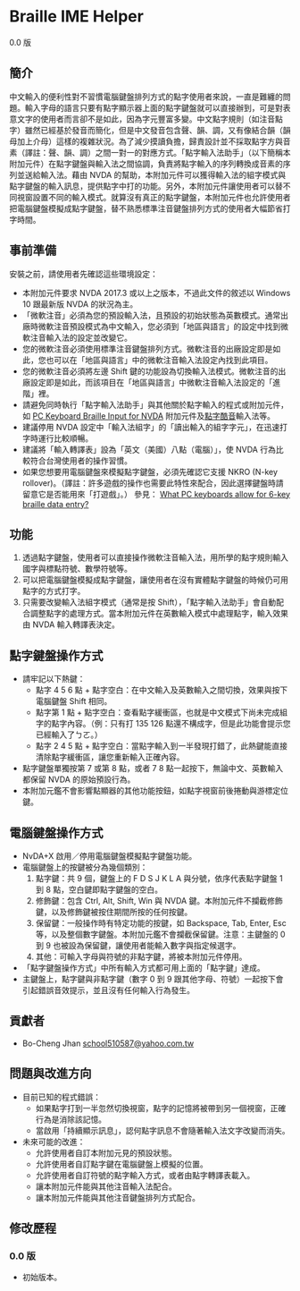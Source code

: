 # Braille IME Helper
0.0 版

## 簡介
中文輸入的便利性對不習慣電腦鍵盤排列方式的點字使用者來說，一直是難纏的問題。輸入字母的語言只要有點字顯示器上面的點字鍵盤就可以直接辦到，可是對表意文字的使用者而言卻不是如此，因為字元豐富多變。中文點字規則（如注音點字）雖然已經基於發音而簡化，但是中文發音包含聲、韻、調，又有像結合韻（韻母加上介母）這樣的複雜狀況。為了減少摸讀負擔，歸責設計並不採取點字方與音素（譯註：聲、韻、調）之間一對一的對應方式。「點字輸入法助手」（以下簡稱本附加元件）在點字鍵盤與輸入法之間協調，負責將點字輸入的序列轉換成音素的序列並送給輸入法。藉由 NVDA 的幫助，本附加元件可以獲得輸入法的組字模式與點字鍵盤的輸入訊息，提供點字中打的功能。另外，本附加元件讓使用者可以替不同視窗設置不同的輸入模式。就算沒有真正的點字鍵盤，本附加元件也允許使用者把電腦鍵盤模擬成點字鍵盤，替不熟悉標準注音鍵盤排列方式的使用者大幅節省打字時間。

## 事前準備
安裝之前，請使用者先確認這些環境設定：

- 本附加元件要求 NVDA 2017.3 或以上之版本，不過此文件的敘述以 Windows 10 跟最新版 NVDA 的狀況為主。
- 「微軟注音」必須為您的預設輸入法，且預設的初始狀態為英數模式。通常出廠時微軟注音預設模式為中文輸入，您必須到「地區與語言」的設定中找到微軟注音輸入法的設定並改變它。
- 您的微軟注音必須使用標準注音鍵盤排列方式。微軟注音的出廠設定即是如此，您也可以在「地區與語言」中的微軟注音輸入法設定內找到此項目。
- 您的微軟注音必須將左邊 Shift 鍵的功能設為切換輸入法模式。微軟注音的出廠設定即是如此，而該項目在「地區與語言」中微軟注音輸入法設定的「進階」裡。
- 請避免同時執行「點字輸入法助手」與其他關於點字輸入的程式或附加元件，如 [PC Keyboard Braille Input for NVDA](https://addons.nvda-project.org/addons/pcKeyboardBrailleInput.en.html) 附加元件及[點字酷音](https://github.com/EasyIME/PIME "PIME 輸入法")輸入法等。
- 建議停用 NVDA 設定中「輸入法組字」的「讀出輸入的組字字元」，在迅速打字時運行比較順暢。
- 建議將「輸入轉譯表」設為「英文（美國）八點（電腦）」，使 NVDA 行為比較符合台灣使用者的操作習慣。
- 如果您想要用電腦鍵盤來模擬點字鍵盤，必須先確認它支援 NKRO (N-key rollover)。（譯註：許多遊戲的操作也需要此特性來配合，因此選擇鍵盤時請留意它是否能用來「打遊戲」。）
  參見： [What PC keyboards allow for 6-key braille data entry?](https://www.duxburysystems.com/faq2.asp?faq=32&fbclid=IwAR0zdRHClvT5gikN_RqAEX_phxEp51HZX9dtDGUkWU5gTprmvBUPyBs5cFk)

## 功能
1. 透過點字鍵盤，使用者可以直接操作微軟注音輸入法，用所學的點字規則輸入國字與標點符號、數學符號等。
2. 可以把電腦鍵盤模擬成點字鍵盤，讓使用者在沒有實體點字鍵盤的時候仍可用點字的方式打字。
3. 只需要改變輸入法組字模式（通常是按 Shift），「點字輸入法助手」會自動配合調整點字的處理方式。當本附加元件在英數輸入模式中處理點字，輸入效果由 NVDA 輸入轉譯表決定。

## 點字鍵盤操作方式
- 請牢記以下熱鍵：
    * 點字 4 5 6 點 + 點字空白：在中文輸入及英數輸入之間切換，效果與按下電腦鍵盤 Shift 相同。
    * 點字第 1 點 + 點字空白：查看點字緩衝區，也就是中文模式下尚未完成組字的點字內容。（例：只有打 135 126 點還不構成字，但是此功能會提示您已經輸入了ㄅㄛ。）
    * 點字 2 4 5 點 + 點字空白：當點字輸入到一半發現打錯了，此熱鍵能直接清除點字緩衝區，讓您重新輸入正確內容。
- 點字鍵盤單獨按第 7 或第 8 點，或者 7 8 點一起按下，無論中文、英數輸入都保留 NVDA 的原始預設行為。
- 本附加元鑑不會影響點顯器的其他功能按鈕，如點字視窗前後捲動與游標定位鍵。

## 電腦鍵盤操作方式
- NvDA+X 啟用／停用電腦鍵盤模擬點字鍵盤功能。
- 電腦鍵盤上的按鍵被分為幾個類別：
    1. 點字鍵：共 9 個，鍵盤上的 F D S J K L A 與分號，依序代表點字鍵盤 1 到 8 點，空白鍵即點字鍵盤的空白。
    2. 修飾鍵：包含 Ctrl, Alt, Shift, Win 與 NVDA 鍵。本附加元件不攔截修飾鍵，以及修飾鍵被按住期間所按的任何按鍵。
    3. 保留鍵：一般操作時有特定功能的按鍵，如 Backspace, Tab, Enter, Esc 等，以及整個數字鍵盤。本附加元鑑不會攔截保留鍵。注意：主鍵盤的 0 到 9 也被設為保留鍵，讓使用者能輸入數字與指定候選字。
    4. 其他：可輸入字母與符號的非點字鍵，將被本附加元件停用。
- 「點字鍵盤操作方式」中所有輸入方式都可用上面的「點字鍵」達成。
- 主鍵盤上，點字鍵與非點字鍵（數字 0 到 9 跟其他字母、符號）一起按下會引起錯誤音效提示，並且沒有任何輸入行為發生。

## 貢獻者
- Bo-Cheng Jhan <school510587@yahoo.com.tw>

## 問題與改進方向
- 目前已知的程式錯誤：
    * 如果點字打到一半忽然切換視窗，點字的記憶將被帶到另一個視窗，正確行為是消除該記憶。
    * 當啟用「持續顯示訊息」，認何點字訊息不會隨著輸入法文字改變而消失。
- 未來可能的改進：
    * 允許使用者自訂本附加元見的預設狀態。
    * 允許使用者自訂點字鍵在電腦鍵盤上模擬的位置。
    * 允許使用者自訂符號的點字輸入方式，或者由點字轉譯表載入。
    * 讓本附加元件能與其他注音輸入法配合。
    * 讓本附加元件能與其他注音鍵盤排列方式配合。

## 修改歷程

### 0.0 版
* 初始版本。
